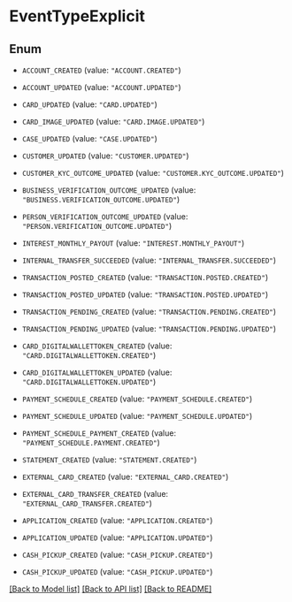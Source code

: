 # EventTypeExplicit

## Enum


* `ACCOUNT_CREATED` (value: `"ACCOUNT.CREATED"`)

* `ACCOUNT_UPDATED` (value: `"ACCOUNT.UPDATED"`)

* `CARD_UPDATED` (value: `"CARD.UPDATED"`)

* `CARD_IMAGE_UPDATED` (value: `"CARD.IMAGE.UPDATED"`)

* `CASE_UPDATED` (value: `"CASE.UPDATED"`)

* `CUSTOMER_UPDATED` (value: `"CUSTOMER.UPDATED"`)

* `CUSTOMER_KYC_OUTCOME_UPDATED` (value: `"CUSTOMER.KYC_OUTCOME.UPDATED"`)

* `BUSINESS_VERIFICATION_OUTCOME_UPDATED` (value: `"BUSINESS.VERIFICATION_OUTCOME.UPDATED"`)

* `PERSON_VERIFICATION_OUTCOME_UPDATED` (value: `"PERSON.VERIFICATION_OUTCOME.UPDATED"`)

* `INTEREST_MONTHLY_PAYOUT` (value: `"INTEREST.MONTHLY_PAYOUT"`)

* `INTERNAL_TRANSFER_SUCCEEDED` (value: `"INTERNAL_TRANSFER.SUCCEEDED"`)

* `TRANSACTION_POSTED_CREATED` (value: `"TRANSACTION.POSTED.CREATED"`)

* `TRANSACTION_POSTED_UPDATED` (value: `"TRANSACTION.POSTED.UPDATED"`)

* `TRANSACTION_PENDING_CREATED` (value: `"TRANSACTION.PENDING.CREATED"`)

* `TRANSACTION_PENDING_UPDATED` (value: `"TRANSACTION.PENDING.UPDATED"`)

* `CARD_DIGITALWALLETTOKEN_CREATED` (value: `"CARD.DIGITALWALLETTOKEN.CREATED"`)

* `CARD_DIGITALWALLETTOKEN_UPDATED` (value: `"CARD.DIGITALWALLETTOKEN.UPDATED"`)

* `PAYMENT_SCHEDULE_CREATED` (value: `"PAYMENT_SCHEDULE.CREATED"`)

* `PAYMENT_SCHEDULE_UPDATED` (value: `"PAYMENT_SCHEDULE.UPDATED"`)

* `PAYMENT_SCHEDULE_PAYMENT_CREATED` (value: `"PAYMENT_SCHEDULE.PAYMENT.CREATED"`)

* `STATEMENT_CREATED` (value: `"STATEMENT.CREATED"`)

* `EXTERNAL_CARD_CREATED` (value: `"EXTERNAL_CARD.CREATED"`)

* `EXTERNAL_CARD_TRANSFER_CREATED` (value: `"EXTERNAL_CARD_TRANSFER.CREATED"`)

* `APPLICATION_CREATED` (value: `"APPLICATION.CREATED"`)

* `APPLICATION_UPDATED` (value: `"APPLICATION.UPDATED"`)

* `CASH_PICKUP_CREATED` (value: `"CASH_PICKUP.CREATED"`)

* `CASH_PICKUP_UPDATED` (value: `"CASH_PICKUP.UPDATED"`)


[[Back to Model list]](../README.md#documentation-for-models) [[Back to API list]](../README.md#documentation-for-api-endpoints) [[Back to README]](../README.md)


